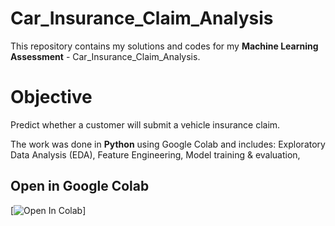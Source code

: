 # Car_Insurance_Claim_Analysis

This repository contains my solutions and codes for my **Machine Learning Assessment** - Car_Insurance_Claim_Analysis.  

# Objective
Predict whether a customer will submit a vehicle insurance claim.

The work was done in **Python** using Google Colab and includes: 
Exploratory Data Analysis (EDA),
Feature Engineering,
Model training & evaluation,

## Open in Google Colab
[![Open In Colab](https://colab.research.google.com/drive/1XUKzWUmhNNDe9KI1SNpI-Db1FL1zvfBn?usp=sharing)]
